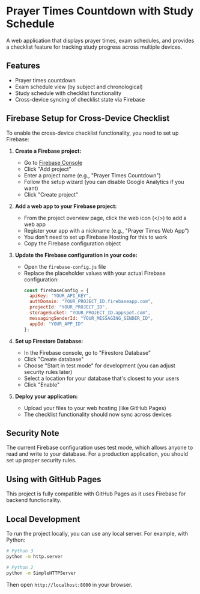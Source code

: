# Prayer Times Countdown with Study Schedule

A web application that displays prayer times, exam schedules, and provides a checklist feature for tracking study progress across multiple devices.

## Features

- Prayer times countdown
- Exam schedule view (by subject and chronological)
- Study schedule with checklist functionality
- Cross-device syncing of checklist state via Firebase

## Firebase Setup for Cross-Device Checklist

To enable the cross-device checklist functionality, you need to set up Firebase:

1. **Create a Firebase project:**
   - Go to [Firebase Console](https://console.firebase.google.com/)
   - Click "Add project"
   - Enter a project name (e.g., "Prayer Times Countdown")
   - Follow the setup wizard (you can disable Google Analytics if you want)
   - Click "Create project"

2. **Add a web app to your Firebase project:**
   - From the project overview page, click the web icon (</>) to add a web app
   - Register your app with a nickname (e.g., "Prayer Times Web App")
   - You don't need to set up Firebase Hosting for this to work
   - Copy the Firebase configuration object

3. **Update the Firebase configuration in your code:**
   - Open the `firebase-config.js` file
   - Replace the placeholder values with your actual Firebase configuration:
     ```javascript
     const firebaseConfig = {
       apiKey: "YOUR_API_KEY",
       authDomain: "YOUR_PROJECT_ID.firebaseapp.com",
       projectId: "YOUR_PROJECT_ID",
       storageBucket: "YOUR_PROJECT_ID.appspot.com",
       messagingSenderId: "YOUR_MESSAGING_SENDER_ID",
       appId: "YOUR_APP_ID"
     };
     ```

4. **Set up Firestore Database:**
   - In the Firebase console, go to "Firestore Database"
   - Click "Create database"
   - Choose "Start in test mode" for development (you can adjust security rules later)
   - Select a location for your database that's closest to your users
   - Click "Enable"

5. **Deploy your application:**
   - Upload your files to your web hosting (like GitHub Pages)
   - The checklist functionality should now sync across devices

## Security Note

The current Firebase configuration uses test mode, which allows anyone to read and write to your database. For a production application, you should set up proper security rules.

## Using with GitHub Pages

This project is fully compatible with GitHub Pages as it uses Firebase for backend functionality.

## Local Development

To run the project locally, you can use any local server. For example, with Python:

```bash
# Python 3
python -m http.server

# Python 2
python -m SimpleHTTPServer
```

Then open `http://localhost:8000` in your browser. 